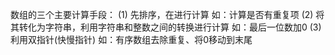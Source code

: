 数组的三个主要计算手段：
    (1) 先排序，在进行计算 如：计算是否有重复项
    (2) 将其转化为字符串，利用字符串和整数之间的转换进行计算 如：最后一位数加0
    (3) 利用双指针(快慢指针) 如：有序数组去除重复、将0移动到末尾